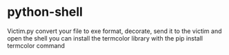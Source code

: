 # python-shell
Victim.py convert your file to exe format, decorate, send it to the victim and open the shell
you can install the termcolor library with the pip install termcolor command

